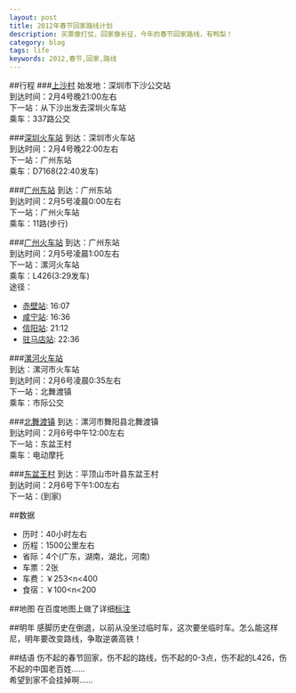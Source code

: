 ```yaml
---
layout: post
title: 2012年春节回家路线计划
description: 买票像打仗，回家像长征，今年的春节回家路线，有鸭梨！
category: blog
tags: life
keywords: 2012,春节,回家,路线
---
```


##行程
###[上沙村](http://j.map.baidu.com/yypTh)
始发地：深圳市下沙公交站  
到达时间：2月4号晚21:00左右  
下一站：从下沙出发去深圳火车站    
乘车：337路公交  

###[深圳火车站](http://j.map.baidu.com/pbpTh)
到达：深圳市火车站  
到达时间：2月4号晚22:00左右  
下一站：广州东站  
乘车：D7168(22:40发车)  

###[广州东站](http://j.map.baidu.com/1npTh)
到达：广州东站  
到达时间：2月5号凌晨0:00左右  
下一站：广州火车站  
乘车：11路(步行)  

###[广州火车站](http://j.map.baidu.com/dfpTh)
到达：广州东站  
到达时间：2月5号凌晨1:00左右  
下一站：漯河火车站  
乘车：L426(3:29发车)  
途径：

- [赤壁站](http://j.map.baidu.com/iFoTh): 16:07  
- [咸宁站](http://j.map.baidu.com/FPoTh): 16:36  
- [信阳站](http://j.map.baidu.com/FPoTh): 21:12  
- [驻马店站](http://j.map.baidu.com/vg6Th): 22:36

###[漯河火车站](http://j.map.baidu.com/176Th)  
到达：漯河市火车站  
到达时间：2月6号凌晨0:35左右  
下一站：北舞渡镇  
乘车：市际公交

###[北舞渡镇](http://j.map.baidu.com/6r6Th)
到达：漯河市舞阳县北舞渡镇  
到达时间：2月6号中午12:00左右  
下一站：东盆王村  
乘车：电动摩托

###[东盆王村](http://j.map.baidu.com/ys6Th)
到达：平顶山市叶县东盆王村  
到达时间：2月6号下午1:00左右  
下一站：(到家)


##数据
- 历时：40小时左右  
- 历程：1500公里左右
- 省际：4个(广东，湖南，湖北，河南)
- 车票：2张  
- 车费：￥253<n<400  
- 食宿：￥100<n<200


##地图
在百度地图上做了详细[标注](http://j.map.baidu.com/ML6Th)

##明年
感脚历史在倒退，以前从没坐过临时车，这次要坐临时车。怎么能这样尼，明年要改变路线，争取逆袭高铁！

##结语
伤不起的春节回家，伤不起的路线，伤不起的0-3点，伤不起的L426，伤不起的中国老百姓……  
希望到家不会挂掉啊……